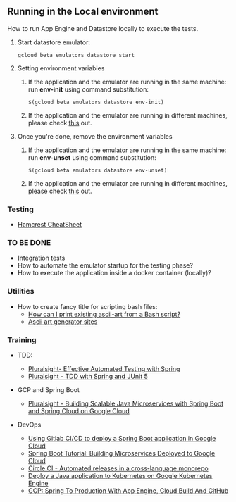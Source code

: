 ## Running in the Local environment
How to run App Engine and Datastore locally to execute the tests. 
1.  Start datastore emulator:
    ```console
    gcloud beta emulators datastore start
    ```

2.  Setting environment variables
    1. If the application and the emulator are running in the same machine: run **env-init** using command substitution:
        ```console
        $(gcloud beta emulators datastore env-init)
        ```
    2. If the application and the emulator are running in different machines, please check [this](https://cloud.google.com/datastore/docs/tools/datastore-emulator#manually_setting_the_variables) out.
    
3.  Once you're done, remove the environment variables
    1. If the application and the emulator are running in the same machine: run **env-unset** using command substitution: 
        ```console
        $(gcloud beta emulators datastore env-unset)
        ```
    2. If the application and the emulator are running in different machines, please check [this](https://cloud.google.com/datastore/docs/tools/datastore-emulator#manually_removing_the_variables) out.

### Testing
- [Hamcrest CheatSheet](https://www.marcphilipp.de/downloads/posts/2013-01-02-hamcrest-quick-reference/Hamcrest-1.3.pdf)
   
### TO BE DONE
- Integration tests
- How to automate the emulator startup for the testing phase?
- How to execute the application inside a docker container (locally)?

### Utilities
- How to create fancy title for scripting bash files:
  - [How can I print existing ascii-art from a Bash script?](https://askubuntu.com/questions/690926/how-can-i-print-existing-ascii-art-from-a-bash-script)
  - [Ascii art generator sites](https://askubuntu.com/a/993510)

### Training
- TDD:
  - [Pluralsight- Effective Automated Testing with Spring](https://app.pluralsight.com/course-player?clipId=91b03d84-5432-459d-b696-9ffe35ebece8)
  - [Pluralsight - TDD with Spring and JUnit 5](https://app.pluralsight.com/course-player?clipId=13679ca7-ba35-42a6-81d1-8f77ba36687f)
  
- GCP and Spring Boot
  - [Pluralsight - Building Scalable Java Microservices with Spring Boot and Spring Cloud on Google Cloud](https://app.pluralsight.com/course-player?clipId=85242777-7a3a-4d98-baca-ecf970ff04c2)
  
- DevOps
  - [Using Gitlab CI/CD to deploy a Spring Boot application in Google Cloud](https://medium.com/@lars.willemsens/using-gitlab-ci-cd-to-deploy-a-spring-boot-application-in-google-cloud-3b22474e3ffc)
  - [Spring Boot Tutorial: Building Microservices Deployed to Google Cloud](https://www.infoq.com/articles/spring-boot-tutorial/)
  - [Circle CI - Automated releases in a cross-language monorepo](https://systemseed.com/blog/automated-releases-cross-language-monorepo)
  - [Deploy a Java application to Kubernetes on Google Kubernetes Engine](https://codelabs.developers.google.com/codelabs/cloud-springboot-kubernetes/index.html?index=..%2F..index#4)
  - [GCP: Spring To Production With App Engine, Cloud Build And GitHub](https://medium.com/google-cloud/gcp-deploying-to-app-engine-from-github-using-cloud-build-df2582f968c7)
